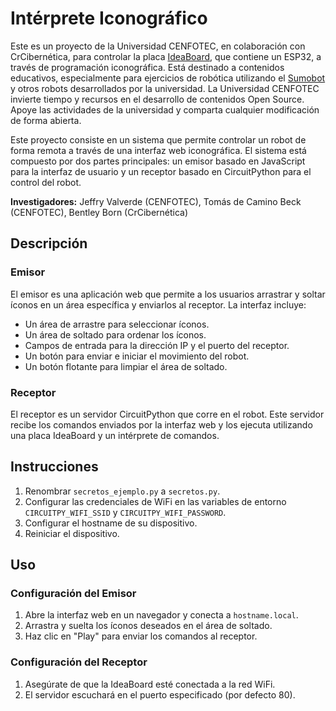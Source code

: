 # Intérprete Iconográfico

Este es un proyecto de la Universidad CENFOTEC, en colaboración con CrCibernética, para controlar la placa [IdeaBoard](https://www.crcibernetica.com/crcibernetica-ideaboard/), que contiene un ESP32, a través de programación iconográfica. Está destinado a contenidos educativos, especialmente para ejercicios de robótica utilizando el [Sumobot](https://github.com/Universidad-Cenfotec/Sumobot) y otros robots desarrollados por la universidad. La Universidad CENFOTEC invierte tiempo y recursos en el desarrollo de contenidos Open Source. Apoye las actividades de la universidad y comparta cualquier modificación de forma abierta.

Este proyecto consiste en un sistema que permite controlar un robot de forma remota a través de una interfaz web iconográfica. El sistema está compuesto por dos partes principales: un emisor basado en JavaScript para la interfaz de usuario y un receptor basado en CircuitPython para el control del robot.

**Investigadores:** Jeffry Valverde (CENFOTEC), Tomás de Camino Beck (CENFOTEC), Bentley Born (CrCibernética)

## Descripción

### Emisor

El emisor es una aplicación web que permite a los usuarios arrastrar y soltar íconos en un área específica y enviarlos al receptor. La interfaz incluye:

- Un área de arrastre para seleccionar íconos.
- Un área de soltado para ordenar los íconos.
- Campos de entrada para la dirección IP y el puerto del receptor.
- Un botón para enviar e iniciar el movimiento del robot.
- Un botón flotante para limpiar el área de soltado.

### Receptor

El receptor es un servidor CircuitPython que corre en el robot. Este servidor recibe los comandos enviados por la interfaz web y los ejecuta utilizando una placa IdeaBoard y un intérprete de comandos.

## Instrucciones

1. Renombrar `secretos_ejemplo.py` a `secretos.py`.
2. Configurar las credenciales de WiFi en las variables de entorno `CIRCUITPY_WIFI_SSID` y `CIRCUITPY_WIFI_PASSWORD`.
3. Configurar el hostname de su dispositivo.
4. Reiniciar el dispositivo.

## Uso

### Configuración del Emisor

1. Abre la interfaz web en un navegador y conecta a `hostname.local`.
2. Arrastra y suelta los íconos deseados en el área de soltado.
3. Haz clic en "Play" para enviar los comandos al receptor.

### Configuración del Receptor

1. Asegúrate de que la IdeaBoard esté conectada a la red WiFi.
2. El servidor escuchará en el puerto especificado (por defecto 80).
